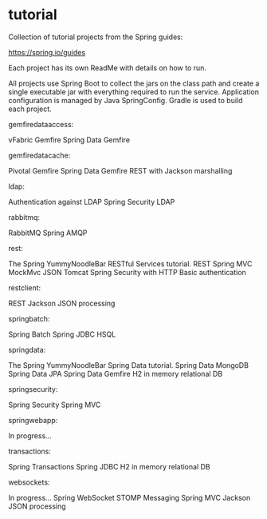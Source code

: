 tutorial
========

Collection of tutorial projects from the Spring guides:

https://spring.io/guides

Each project has its own ReadMe with details on how to run.

All projects use Spring Boot to collect the jars on the class path and create a single executable jar with everything required to run the service.  Application configuration is managed by Java SpringConfig.  Gradle is used to build each project.


gemfiredataaccess:

vFabric Gemfire
Spring Data Gemfire


gemfiredatacache:

Pivotal Gemfire
Spring Data Gemfire
REST with Jackson marshalling


ldap:

Authentication against LDAP
Spring Security LDAP


rabbitmq:

RabbitMQ
Spring AMQP


rest:

The Spring YummyNoodleBar RESTful Services tutorial.
REST
Spring MVC
MockMvc
JSON
Tomcat
Spring Security with HTTP Basic authentication


restclient:

REST
Jackson JSON processing


springbatch:

Spring Batch
Spring JDBC
HSQL


springdata:

The Spring YummyNoodleBar Spring Data tutorial.
Spring Data MongoDB
Spring Data JPA
Spring Data Gemfire
H2 in memory relational DB


springsecurity:

Spring Security
Spring MVC


springwebapp:

In progress…


transactions:

Spring Transactions
Spring JDBC
H2 in memory relational DB


websockets:

In progress…
Spring WebSocket
STOMP Messaging
Spring MVC
Jackson JSON processing
